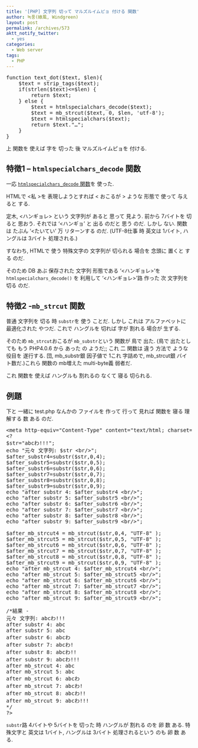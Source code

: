 ```yaml
---
title: '[PHP] 文字列 切って マルズルイムピョ 付ける 関数'
author: 녹풍(綠風, Windgreen)
layout: post
permalink: /archives/573
aktt_notify_twitter:
  - yes
categories:
  - Web server
tags:
  - PHP
---
```

<pre class="brush:php">function text_dot($text, $len){
	$text = strip_tags($text);
	if(strlen($text)&lt;=$len) {
		return $text;
	} else {
		$text = htmlspecialchars_decode($text);
		$text = mb_strcut($text, 0, $len, &#039;utf-8&#039;);
		$text = htmlspecialchars($text);
		return $text."…";
	}
}</pre>

上 関数を 使えば 字を 切った 後 マルズルイムピョを 付ける.

## 特徴1 &#8211; `htmlspecialchars_decode` 関数

一応 <a title="< なんか 字を 元々どおり 返す php関数  htmlspecialchars_decode.php 具現関数" target="_top" href="http://mytory.local/archives/247"><code>htmlspecialchars_decode</code> 関数</a>を 使った.

HTMLで <私 >を 表現しようとすれば < おこるが > ような 形態で 使って 与えると する.

定木, <ハンギョレ> という 文字列が あると 思って 見よう. 前から 7バイトを 切ると 思おう. それでは &#8216;<ハンギョ&#8217; と 出る のだと 思う のだ. しかし ない. 関数は たぶん &#8216;<たいてい&#8217; 万 リターンする のだ. (UTF-8仕事 時 英文は 1バイト, ハングルは 3バイト 処理される.)

すなわち, HTMLで 使う 特殊文字の 文字列が 切られる 場合を 念頭に 置くと する のだ.

そのため DB あぶ 保存された 文字列 形態である &#8216;<ハンギョレ>&#8217;を `htmlspecialchars_decode()` を 利用して &#8216;<ハンギョレ>&#8217;路 作った 次 文字列を 切る のだ.

## 特徴2 -`mb_strcut` 関数

普通 文字列を 切る 時 `substr`を 使う ことだ. しかし これは アルファベットに 最適化された やつだ. これで ハングルを 切れば 字が 割れる 場合が 生ずる.

そのため `mb_strcut`おこるが `mb_substr`という 関数が 鳥で 出た. (鳥で 出たとしても もう PHP4.0.6 から あった の ようだ;; これ 二 関数は 違う 方法で ような 役目を 遂行する. 団, mb\_substr銀 因子値で 1これ 字詰めで, mb\_strcut銀 バイト数だ.)これら 関数の mb増えた multi-byte義 弱者だ.

これ 関数を 使えば ハングルも 割れるの なくて 寝る 切られる.

## 例題

下と 一緒に test.php なんかの ファイルを 作って 行って 見れば 関数を 寝る 理解する 数 ある のだ.

<pre class="brush:php">&lt;meta http-equiv="Content-Type" content="text/html; charset=UTF-8" /&gt;
&lt;?
$str="abcわ!!!";
echo "元々 文字列: $str &lt;br/&gt;";
$after_substr4=substr($str,0,4);
$after_substr5=substr($str,0,5);
$after_substr6=substr($str,0,6);
$after_substr7=substr($str,0,7);
$after_substr8=substr($str,0,8);
$after_substr9=substr($str,0,9);
echo "after substr 4: $after_substr4 &lt;br/&gt;";
echo "after substr 5: $after_substr5 &lt;br/&gt;";
echo "after substr 6: $after_substr6 &lt;br/&gt;";
echo "after substr 7: $after_substr7 &lt;br/&gt;";
echo "after substr 8: $after_substr8 &lt;br/&gt;";
echo "after substr 9: $after_substr9 &lt;br/&gt;";

$after_mb_strcut4 = mb_strcut($str,0,4, "UTF-8" );
$after_mb_strcut5 = mb_strcut($str,0,5, "UTF-8" );
$after_mb_strcut6 = mb_strcut($str,0,6, "UTF-8" );
$after_mb_strcut7 = mb_strcut($str,0,7, "UTF-8" );
$after_mb_strcut8 = mb_strcut($str,0,8, "UTF-8" );
$after_mb_strcut9 = mb_strcut($str,0,9, "UTF-8" );
echo "after mb_strcut 4: $after_mb_strcut4 &lt;br/&gt;";
echo "after mb_strcut 5: $after_mb_strcut5 &lt;br/&gt;";
echo "after mb_strcut 6: $after_mb_strcut6 &lt;br/&gt;";
echo "after mb_strcut 7: $after_mb_strcut7 &lt;br/&gt;";
echo "after mb_strcut 8: $after_mb_strcut8 &lt;br/&gt;";
echo "after mb_strcut 9: $after_mb_strcut9 &lt;br/&gt;";

/*結果 -
元々 文字列: abcわ!!!
after substr 4: abc
after substr 5: abc
after substr 6: abcわ
after substr 7: abcわ!
after substr 8: abcわ!!
after substr 9: abcわ!!!
after mb_strcut 4: abc
after mb_strcut 5: abc
after mb_strcut 6: abcわ
after mb_strcut 7: abcわ!
after mb_strcut 8: abcわ!!
after mb_strcut 9: abcわ!!!
*/
?&gt;</pre>

`substr`路 4バイトや 5バイトを 切った 時 ハングルが 割れる のを 卵 数 ある. 特殊文字と 英文は 1バイト, ハングルは 3バイト 処理されるという のも 卵 数 ある.